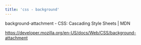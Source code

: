 ```yaml
---
title: 'css - background'
---
```


background-attachment - CSS: Cascading Style Sheets | MDN

https://developer.mozilla.org/en-US/docs/Web/CSS/background-attachment
